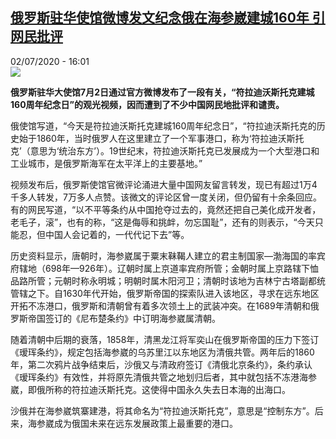 <!--1593701774000-->
[俄罗斯驻华使馆微博发文纪念俄在海参崴建城160年 引网民批评](http://www.rfi.fr//cn/%E6%94%BF%E6%B2%BB/20200702-%E4%BF%84%E7%BD%97%E6%96%AF%E9%A9%BB%E5%8D%8E%E4%BD%BF%E9%A6%86%E5%BE%AE%E5%8D%9A%E5%8F%91%E6%96%87%E7%BA%AA%E5%BF%B5%E4%BF%84%E5%9C%A8%E6%B5%B7%E5%8F%82%E5%B4%B4%E5%BB%BA%E5%9F%8E160%E5%B9%B4-%E5%BC%95%E7%BD%91%E6%B0%91%E6%89%B9%E8%AF%84)
------

<div>02/07/2020 - 16:01</div><img src="https://s.rfi.fr/media/display/5a5d43b0-bc6a-11ea-8ca7-005056a98db9/w:310/p:16x9/unnamed-1400042419683.jpg"><p><strong>俄罗斯驻华大使馆7月2日通过官方微博发布了一段有关，“符拉迪沃斯托克建城160周年纪念日”的观光视频，因而遭到了不少中国网民地批评和谴责。</strong></p><div class="t-content__body u-clearfix"><div class="m-interstitial"></div><p>俄使馆写道，“今天是符拉迪沃斯托克建城160周年纪念日”，“符拉迪沃斯托克的历史始于1860年，当时俄罗人在这里建立了一个军事港口，称为‘符拉迪沃斯托克’（意思为‘统治东方’）。19世纪末，符拉迪沃斯托克已发展成为一个大型港口和工业城市，是俄罗斯海军在太平洋上的主要基地。”</p><p>视频发布后，俄罗斯使馆官微评论涌进大量中国网友留言转发，现已有超过1万4千多人转发，7万多人点赞。该微文的评论区曾一度关闭，但仍留有十余条回应。有的网民写道，“以不平等条约从中国抢夺过去的，竟然还把自己美化成开发者，老毛子，滚”，也有的称，“这是侮辱和挑衅，勿忘国耻”，还有的则表示，“今天只能忍，但中国人会记着的，一代代记下去”等。</p><p>历史资料显示，唐朝时，海参崴属于粟末靺鞨人建立的君主制国家—渤海国的率宾府辖地（698年—926年）。辽朝时属上京道率宾府所管；金朝时属上京路辖下恤品路所管；元朝时称永明城；明朝时属木阳河卫；清朝时该地为吉林宁古塔副都统管辖之下。自1630年代开始，俄罗斯帝国的探索队进入该地区，寻求在远东地区开拓不冻港口，俄罗斯和清朝曾有着多次领土上的武装冲突。在1689年清朝和俄罗斯帝国签订的《尼布楚条约》中订明海参崴属清朝。</p><p>随着清朝中后期的衰落，1858年，清黑龙江将军奕山在俄罗斯帝国的压力下签订《瑷珲条约》，规定包括海参崴的乌苏里江以东地区为清俄共管。两年后的1860年，第二次鸦片战争结束后，沙俄又与清政府签订《清俄北京条约》，条约承认《瑷珲条约》有效性，并将原先清俄共管之地划归后者，其中就包括不冻港海参崴，即俄所称的符拉迪沃斯托克。这使得中国永久失去日本海的出海口。</p><p>沙俄并在海参崴筑寨建港，将其命名为“符拉迪沃斯托克”，意思是“控制东方”。后来，海参崴成为俄国未来在远东发展政策上最重要的港口。</p><div class="o-self-promo o-self-promo--nl o-self-promo--hidden" data-selfpromo-newsletter></div><div class="o-self-promo o-self-promo--app o-self-promo--hidden" data-selfpromo-app></div></div>
